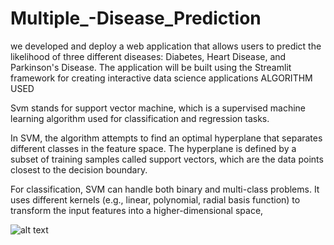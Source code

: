 # Multiple_-Disease_Prediction
we developed and deploy a web application that allows users to predict the likelihood of three different diseases: Diabetes, Heart Disease, and Parkinson's Disease. The application will be built using the Streamlit framework for creating interactive data science applications
ALGORITHM USED


Svm stands for support vector machine, which is a supervised machine learning algorithm used for classification and regression tasks.


In SVM, the algorithm attempts to find an optimal hyperplane that separates different classes in the feature space. The hyperplane is defined by a subset of training samples called support vectors, which are the data points closest to the decision boundary.



For classification, SVM can handle both binary and multi-class problems. It uses different kernels (e.g., linear, polynomial, radial basis function) to transform the input features into a higher-dimensional space,

![alt text](https://github.com/Ajay-Chaudhari1729/Multiple_-Disease_Prediction/assets/74807364/7c78e326-66be-40d9-bb59-711a7dc68b3c)



